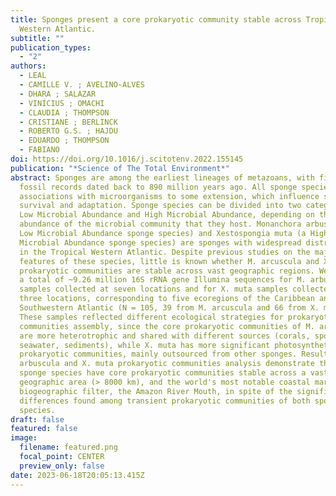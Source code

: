 ```yaml
---
title: Sponges present a core prokaryotic community stable across Tropical
  Western Atlantic.
subtitle: ""
publication_types:
  - "2"
authors:
  - LEAL
  - CAMILLE V. ; AVELINO-ALVES
  - DHARA ; SALAZAR
  - VINÍCIUS ; OMACHI
  - CLAUDIA ; THOMPSON
  - CRISTIANE ; BERLINCK
  - ROBERTO G.S. ; HAJDU
  - EDUARDO ; THOMPSON
  - FABIANO
doi: https://doi.org/10.1016/j.scitotenv.2022.155145
publication: "*Science of The Total Environment*"
abstract: Sponges are among the earliest lineages of metazoans, with first
  fossil records dated back to 890 million years ago. All sponge species present
  associations with microorganisms to some extension, which influence sponges'
  survival and adaptation. Sponge species can be divided into two categories,
  Low Microbial Abundance and High Microbial Abundance, depending on the
  abundance of the microbial community that they host. Monanchora arbuscula (a
  Low Microbial Abundance sponge species) and Xestospongia muta (a High
  Microbial Abundance sponge species) are sponges with widespread distribution
  in the Tropical Western Atlantic. Despite previous studies on the major
  features of these species, little is known whether M. arcuscula and X. muta
  prokaryotic communities are stable across vast geographic regions. We obtained
  a total of ~9.26 million 16S rRNA gene Illumina sequences for M. arbuscula
  samples collected at seven locations and for X. muta samples collected at
  three locations, corresponding to five ecoregions of the Caribbean and the
  Southwestern Atlantic (N = 105, 39 from M. arcuscula and 66 from X. muta).
  These samples reflected different ecological strategies for prokaryotic
  communities assembly, since the core prokaryotic communities of M. arbuscula
  are more heterotrophic and shared with different sources (corals, sponges,
  seawater, sediments), while X. muta has more significant photosynthetic
  prokaryotic communities, mainly outsourced from other sponges. Results of M.
  arbuscula and X. muta prokaryotic communities analysis demonstrate that both
  sponge species have core prokaryotic communities stable across a vast
  geographic area (> 8000 km), and the world's most notable coastal marine
  biogeographic filter, the Amazon River Mouth, in spite of the significant
  differences found among transient prokaryotic communities of both sponge
  species.
draft: false
featured: false
image:
  filename: featured.png
  focal_point: CENTER
  preview_only: false
date: 2023-06-18T20:05:13.415Z
---
```

